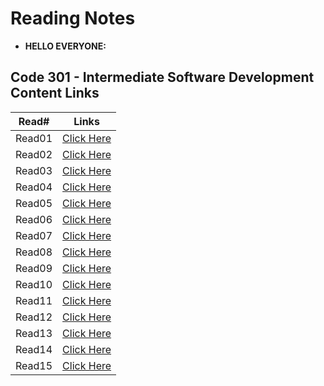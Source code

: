 # Reading Notes

- **HELLO EVERYONE:**

## Code 301 - Intermediate Software Development Content Links

| Read#         | Links |
| ------------- | ------------- |
| Read01        | [Click Here](https://saadoundhirat.github.io/reading-notes/Code%20301%20-%20Intermediate%20Software%20Development/read-01)  |
| Read02  | [Click Here](https://saadoundhirat.github.io/reading-notes/Code%20301%20-%20Intermediate%20Software%20Development/read02) |
| Read03  | [Click Here](https://saadoundhirat.github.io/reading-notes/Code%20301%20-%20Intermediate%20Software%20Development/read03) |
| Read04  | [Click Here](https://saadoundhirat.github.io/reading-notes/Code%20301%20-%20Intermediate%20Software%20Development/read04) |
| Read05  | [Click Here](https://saadoundhirat.github.io/reading-notes/Code%20301%20-%20Intermediate%20Software%20Development/read02) |
| Read06  | [Click Here](https://saadoundhirat.github.io/reading-notes/Code%20301%20-%20Intermediate%20Software%20Development/read02) |
| Read07  | [Click Here](https://saadoundhirat.github.io/reading-notes/Code%20301%20-%20Intermediate%20Software%20Development/read02) |
| Read08  | [Click Here](https://saadoundhirat.github.io/reading-notes/Code%20301%20-%20Intermediate%20Software%20Development/read02) |
| Read09  | [Click Here](https://saadoundhirat.github.io/reading-notes/Code%20301%20-%20Intermediate%20Software%20Development/read02) |
| Read10  | [Click Here](https://saadoundhirat.github.io/reading-notes/Code%20301%20-%20Intermediate%20Software%20Development/read02) |
| Read11  | [Click Here](https://saadoundhirat.github.io/reading-notes/Code%20301%20-%20Intermediate%20Software%20Development/read02) |
| Read12  | [Click Here](https://saadoundhirat.github.io/reading-notes/Code%20301%20-%20Intermediate%20Software%20Development/read02) |
| Read13  | [Click Here](https://saadoundhirat.github.io/reading-notes/Code%20301%20-%20Intermediate%20Software%20Development/read02) |
| Read14  | [Click Here](https://saadoundhirat.github.io/reading-notes/Code%20301%20-%20Intermediate%20Software%20Development/read02) |
| Read15  | [Click Here](https://saadoundhirat.github.io/reading-notes/Code%20301%20-%20Intermediate%20Software%20Development/read02) |